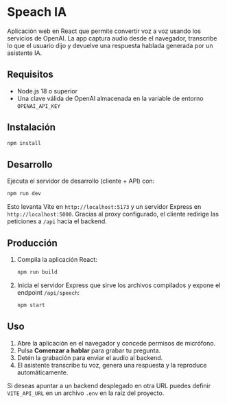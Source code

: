 # Speach IA

Aplicación web en React que permite convertir voz a voz usando los servicios de OpenAI. La app captura audio desde el navegador, transcribe lo que el usuario dijo y devuelve una respuesta hablada generada por un asistente IA.

## Requisitos

- Node.js 18 o superior
- Una clave válida de OpenAI almacenada en la variable de entorno `OPENAI_API_KEY`

## Instalación

```bash
npm install
```

## Desarrollo

Ejecuta el servidor de desarrollo (cliente + API) con:

```bash
npm run dev
```

Esto levanta Vite en `http://localhost:5173` y un servidor Express en `http://localhost:5000`. Gracias al proxy configurado, el cliente redirige las peticiones a `/api` hacia el backend.

## Producción

1. Compila la aplicación React:

   ```bash
   npm run build
   ```

2. Inicia el servidor Express que sirve los archivos compilados y expone el endpoint `/api/speech`:

   ```bash
   npm start
   ```

## Uso

1. Abre la aplicación en el navegador y concede permisos de micrófono.
2. Pulsa **Comenzar a hablar** para grabar tu pregunta.
3. Detén la grabación para enviar el audio al backend.
4. El asistente transcribe tu voz, genera una respuesta y la reproduce automáticamente.

Si deseas apuntar a un backend desplegado en otra URL puedes definir `VITE_API_URL` en un archivo `.env` en la raíz del proyecto.
